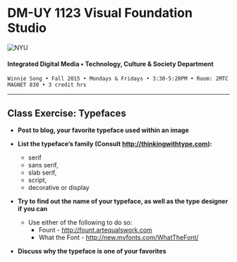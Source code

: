 # DM-UY 1123 Visual Foundation Studio

![NYU](http://ws2.polishedsolid.com/de/nyu_soe_logo.png)
#### Integrated Digital Media • Technology, Culture & Society Department

    Winnie Song • Fall 2015 • Mondays & Fridays • 3:30-5:20PM • Room: 2MTC MAGNET 830 • 3 credit hrs

---

## Class Exercise: Typefaces

* **Post to blog, your favorite typeface used within an image**

* **List the typeface’s family (Consult http://thinkingwithtype.com):**
  * serif
  * sans serif, 
  * slab serif, 
  * script, 
  * decorative or display

* **Try to find out the name of your typeface, as well as the type designer if you can**
  * Use either of the following to do so: 
    * Fount - http://fount.artequalswork.com
    * What the Font - http://new.myfonts.com/WhatTheFont/

* **Discuss why the typeface is one of your favorites**

